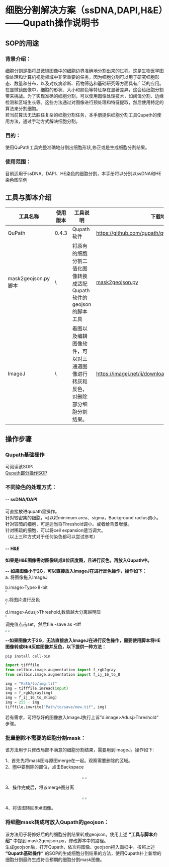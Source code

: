 # 细胞分割解决方案（ssDNA,DAPI,H&E）——Qupath操作说明书

## SOP的用途
### 背景介绍：
细胞分割是指将显微镜图像中的细胞边界准确地分割出来的过程。这是生物医学图像处理和计算机视觉领域中非常重要的任务，因为细胞分割可以用于研究细胞形态、数量和分布，以及对疾病诊断、药物筛选和基础研究等方面具有广泛的应用。<br>
在显微镜图像中，细胞的形状、大小和颜色等特征存在显著差异，这会给细胞分割带来挑战。为了实现准确的细胞分割，可以使用图像处理技术，如阈值分割、边缘检测和区域生长等。这些方法通过对图像进行预处理和特征提取，然后使用特定的算法来分割细胞。<br>
若当前算法无法胜任复杂的细胞分割任务，本手册提供细胞分割工具Qupath的使用方法，通过手动方式解决细胞分割。<br>
### 目的：
使用QuPath工具完整准确地分割出细胞形状,修正或是生成细胞分割结果。 <br>

### 使用范围：
目前适用于ssDNA、DAPI、HE染色的细胞分割，本手册将以分别以ssDNA和HE染色图举例 <br>

## 工具与脚本介绍
| 工具名称            | 使用版本  | 工具说明                                    | 下载地址     | 
|-----------------|-------|-----------------------------------------|----------|
| QuPath          | 0.4.3 | Qupath软件                                | https://github.com/qupath/qupath/releases/tag/v0.4.3 |
| mask2geojson.py脚本 | \     | 将原有的细胞分割二值化图像转换成适配Qupath软件的geojson的脚本工具 | [mask2geojson.py](../tutorials/mask2geojson.py)|
| ImageJ          | \     | 看图以及编辑图像软件，可以对三通道图像进行转灰和反色，对删除部分细胞分割结果。 |https://imagej.net/ij/download.html    |

## 操作步骤
### Qupath基础操作
可阅读该SOP:<br>
[Qupath部分操作SOP](Qupath部分操作SOP.md)

### 不同染色的处理方式：

#### -- ssDNA/DAPI
可直接放进qupath里操作。<br>
针对较密集的细胞，可以将minimum area、sigma，Background radius调小。<br>
针对较暗的细胞，可是适当将Threshold调小。或者给背景增量。<br>
针对稀疏的细胞，可以将cell expansion适当调大。<br>
（以上三种方式对于任何染色都可以尝试参考）<br>


#### -- H&E
**如果是H&E图像需对图像转成8位灰度图，且进行反色，再放入Qupath中。<br>**

**-- 如果图像小于2G，可以直接放入ImageJ在进行反色操作，操作如下：<br>**
a. 将图像拖入ImageJ<br>

b.image>Type>8-bit<br>
<img src="../images/细胞分割解决方案/image2Type28-bit.png"  style="zoom: 33%;" />

c.将图片进行反色<br>
<img src="../images/细胞分割解决方案/将图片进行反色.png"  style="zoom: 33%;" />

d.image>Adusj>Threshold,数值越大分离越明显<br>
<img src="../images/细胞分割解决方案/imageAdusjtThreshold.png"  style="zoom: 33%;" />

调完值点击set，然后file -save as -tiff<br>
<img src="../images/细胞分割解决方案/调完值点击set.png"  style="zoom: 33%;" />
<img src="../images/细胞分割解决方案/调完值点击set2.png"  style="zoom: 33%;" />


**--如果图像大于2G，无法直接放入ImageJ在进行反色操作，需要使用脚本将HE图像转成8bit灰度图像并反色，以下提供一种方法：<br>**
```shell
pip install cell-bin
```

```python
import tifffile
from cellbin.image.augmentation import f_rgb2gray
from cellbin.image.augmentation import f_ij_16_to_8

img = "Path/to/img.tif"
img = tifffile.imread(input)
img = f_rgb2gray(img)
img = f_ij_16_to_8(img)
img = 255 - img
tifffile.imwrite("Path/to/save/new.tif", img)
```
若有需求，可将存好的图像放入ImageJ执行上诉”d.image>Adusj>Threshold“ 步骤。<br>



### 批量删除不需要的细胞分割mask：
该方法用于只修改局部不满意的细胞分割结果，需要用到ImageJ。操作如下:<br>

1、首先先将mask图与原图merge在一起。观察需要删除的区域。<br>
2、圈中要删除的部位，点击Backspace<br>
<center class="half">
<img src="../images/细胞分割解决方案/框选区域1.png"  style="zoom: 33%;" />
<img src="../images/细胞分割解决方案/框选区域2.png"  style="zoom: 33%;" />
</center>

3、操作完成后，将该merge图分离<br>
<center class="half">
<img src="../images/细胞分割解决方案/merge分离.png"  style="zoom: 33%;" />
<img src="../images/细胞分割解决方案/分离的样子.png"  style="zoom: 33%;" />
</center>

4、将该图转回8bit图像。

### 将细胞mask转成可放入Qupath的geojson：
该方法用于将修好后的的细胞分割结果转成geojson。使用上述 **“工具与脚本介绍”** 中提到 mask2geojson.py，修改脚本中的路径。<br>
生成geojson后，打开Qupath，依次将图像、geojson拖入画框中，按照上述 **“Qupath基础操作”** 的SOP的生成细胞分割结果的方法，使用Qupath补上新增的细胞分割最终生成符合预期的细胞分割mask图像。
